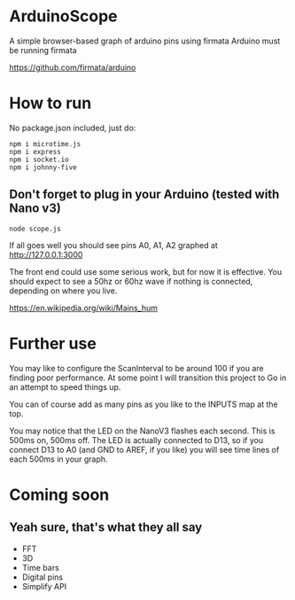 # ArduinoScope
A simple browser-based graph of arduino pins using firmata
Arduino must be running firmata

https://github.com/firmata/arduino

# How to run 
No package.json included, just do:

``` 
npm i microtime.js 
npm i express 
npm i socket.io 
npm i johnny-five
```

## Don't forget to plug in your Arduino (tested with Nano v3)

``` node scope.js ```

If all goes well you should see pins A0, A1, A2 graphed at http://127.0.0.1:3000

The front end could use some serious work, but for now it is effective. You should 
expect to see a 50hz or 60hz wave if nothing is connected, depending on where you live.

https://en.wikipedia.org/wiki/Mains_hum

# Further use

You may like to configure the ScanInterval to be around 100 if you are finding poor performance.
At some point I will transition this project to Go in an attempt to speed things up.

You can of course add as many pins as you like to the INPUTS map at the top.

You may notice that the LED on the NanoV3 flashes each second. This is 500ms on, 500ms off. 
The LED is actually connected to D13, so if you connect D13 to A0 (and GND to AREF, if you like)
you will see time lines of each 500ms in your graph.

# Coming soon
## Yeah sure, that's what they all say

- FFT
- 3D
- Time bars
- Digital pins
- Simplify API